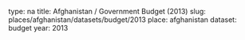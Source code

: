 type: na
title: Afghanistan / Government Budget (2013)
slug: places/afghanistan/datasets/budget/2013
place: afghanistan
dataset: budget
year: 2013
